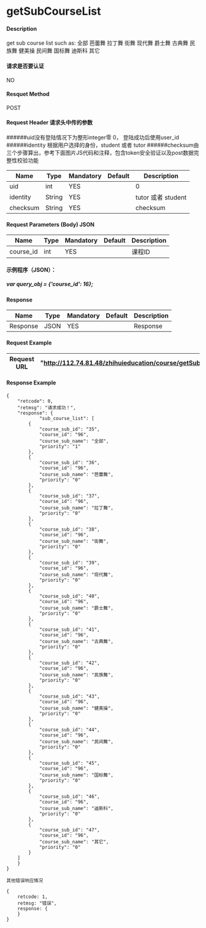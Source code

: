 # getSubCourseList


#### Description
get sub course list such as:  全部 芭蕾舞 拉丁舞 街舞 现代舞 爵士舞 古典舞 民族舞 健美操 民间舞 国标舞 迪斯科 其它
#### 请求是否要认证
NO

#### Resquet Method
POST

#### Request Header 请求头中传的参数
######uid没有登陆情况下为整形integer零 0， 登陆成功后使用user_id
######identity 根据用户选择的身份，student 或者 tutor
######checksum由三个步骤算出，参考下面图片JS代码和注释，包含token安全验证以及post数据完整性校验功能

| Name | Type | Mandatory | Default | Description |
| -- | -- | -- | -- | -- |
| uid | int | YES |  | 0 |
| identity    | String | YES |  | tutor 或者 student|
| checksum    | String | YES |  | checksum|


#### Request Parameters (Body) JSON

| Name | Type | Mandatory | Default | Description |
| -- | -- | -- | -- | -- |
| course_id | int | YES |  | 课程ID |

####  示例程序（JSON）：
#####   var query_obj = {'course_id': 16};



#### Response
| Name | Type | Mandatory | Default | Description |
| -- | -- | -- | -- | -- |
| Response | JSON | YES| | Response |


#### Request Example

|Request URL | "http://112.74.81.48/zhihuieducation/course/getSubCourseList" |
| --| -- |


#### Response Example

```
{
    "retcode": 0,
    "retmsg": "请求成功！",
    "response": {
            "sub_course_list": [
        {
            "course_sub_id": "35",
            "course_id": "96",
            "course_sub_name": "全部",
            "priority": "1"
        },
        {
            "course_sub_id": "36",
            "course_id": "96",
            "course_sub_name": "芭蕾舞",
            "priority": "0"
        },
        {
            "course_sub_id": "37",
            "course_id": "96",
            "course_sub_name": "拉丁舞",
            "priority": "0"
        },
        {
            "course_sub_id": "38",
            "course_id": "96",
            "course_sub_name": "街舞",
            "priority": "0"
        },
        {
            "course_sub_id": "39",
            "course_id": "96",
            "course_sub_name": "现代舞",
            "priority": "0"
        },
        {
            "course_sub_id": "40",
            "course_id": "96",
            "course_sub_name": "爵士舞",
            "priority": "0"
        },
        {
            "course_sub_id": "41",
            "course_id": "96",
            "course_sub_name": "古典舞",
            "priority": "0"
        },
        {
            "course_sub_id": "42",
            "course_id": "96",
            "course_sub_name": "民族舞",
            "priority": "0"
        },
        {
            "course_sub_id": "43",
            "course_id": "96",
            "course_sub_name": "健美操",
            "priority": "0"
        },
        {
            "course_sub_id": "44",
            "course_id": "96",
            "course_sub_name": "民间舞",
            "priority": "0"
        },
        {
            "course_sub_id": "45",
            "course_id": "96",
            "course_sub_name": "国标舞",
            "priority": "0"
        },
        {
            "course_sub_id": "46",
            "course_id": "96",
            "course_sub_name": "迪斯科",
            "priority": "0"
        },
        {
            "course_sub_id": "47",
            "course_id": "96",
            "course_sub_name": "其它",
            "priority": "0"
        }
    ]
    }
}

其他错误响应情况

{
    retcode: 1, 
    retmsg: "错误",
    response: {
    }
}
```








